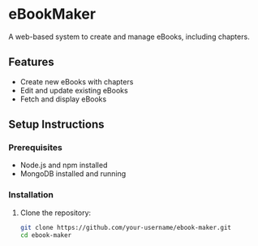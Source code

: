 # eBookMaker

A web-based system to create and manage eBooks, including chapters.

## Features
- Create new eBooks with chapters
- Edit and update existing eBooks
- Fetch and display eBooks

## Setup Instructions

### Prerequisites
- Node.js and npm installed
- MongoDB installed and running

### Installation
1. Clone the repository:
   ```bash
   git clone https://github.com/your-username/ebook-maker.git
   cd ebook-maker
